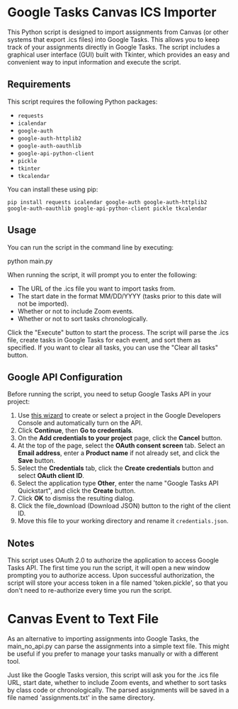 # Google Tasks Canvas ICS Importer

This Python script is designed to import assignments from Canvas (or other systems that export .ics files) into Google Tasks. This allows you to keep track of your assignments directly in Google Tasks. The script includes a graphical user interface (GUI) built with Tkinter, which provides an easy and convenient way to input information and execute the script.

## Requirements

This script requires the following Python packages:

- `requests`
- `icalendar`
- `google-auth`
- `google-auth-httplib2`
- `google-auth-oauthlib`
- `google-api-python-client`
- `pickle`
- `tkinter`
- `tkcalendar`

You can install these using pip:

`pip install requests icalendar google-auth google-auth-httplib2 google-auth-oauthlib google-api-python-client pickle tkcalendar`

## Usage

You can run the script in the command line by executing:

python main.py

When running the script, it will prompt you to enter the following:

- The URL of the .ics file you want to import tasks from.
- The start date in the format MM/DD/YYYY (tasks prior to this date will not be imported).
- Whether or not to include Zoom events.
- Whether or not to sort tasks chronologically.

Click the "Execute" button to start the process. The script will parse the .ics file, create tasks in Google Tasks for each event, and sort them as specified. If you want to clear all tasks, you can use the "Clear all tasks" button.

## Google API Configuration

Before running the script, you need to setup Google Tasks API in your project:

1. Use [this wizard](https://console.developers.google.com/start/api?id=tasks) to create or select a project in the Google Developers Console and automatically turn on the API. 
2. Click **Continue**, then **Go to credentials**.
3. On the **Add credentials to your project** page, click the **Cancel** button.
4. At the top of the page, select the **OAuth consent screen** tab. Select an **Email address**, enter a **Product name** if not already set, and click the **Save** button.
5. Select the **Credentials** tab, click the **Create credentials** button and select **OAuth client ID**.
6. Select the application type **Other**, enter the name "Google Tasks API Quickstart", and click the **Create** button.
7. Click **OK** to dismiss the resulting dialog.
8. Click the file_download (Download JSON) button to the right of the client ID.
9. Move this file to your working directory and rename it `credentials.json`.

## Notes

This script uses OAuth 2.0 to authorize the application to access Google Tasks API. The first time you run the script, it will open a new window prompting you to authorize access. Upon successful authorization, the script will store your access token in a file named 'token.pickle', so that you don't need to re-authorize every time you run the script.

# Canvas Event to Text File

As an alternative to importing assignments into Google Tasks, the main_no_api.py can parse the assignments into a simple text file. This might be useful if you prefer to manage your tasks manually or with a different tool.

Just like the Google Tasks version, this script will ask you for the .ics file URL, start date, whether to include Zoom events, and whether to sort tasks by class code or chronologically. The parsed assignments will be saved in a file named 'assignments.txt' in the same directory.


